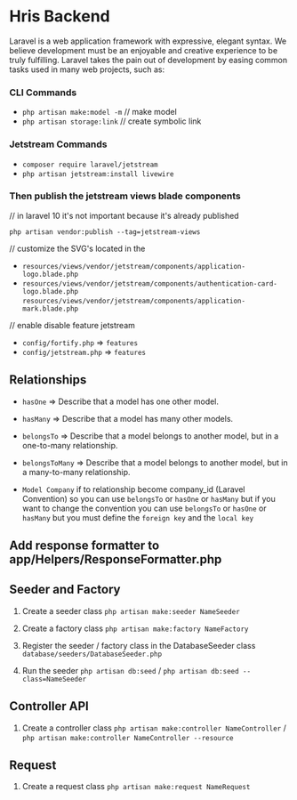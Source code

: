 # Hris Backend

Laravel is a web application framework with expressive, elegant syntax. We believe development must be an enjoyable and creative experience to be truly fulfilling. Laravel takes the pain out of development by easing common tasks used in many web projects, such as:

### CLI Commands

-   `php artisan make:model -m` // make model
-   `php artisan storage:link` // create symbolic link

### Jetstream Commands

-   `composer require laravel/jetstream`
-   `php artisan jetstream:install livewire`

### Then publish the jetstream views blade components

// in laravel 10 it's not important because it's already published

`php artisan vendor:publish --tag=jetstream-views`

// customize the SVG's located in the

-   `resources/views/vendor/jetstream/components/application-logo.blade.php`
-   `resources/views/vendor/jetstream/components/authentication-card-logo.blade.php`
    `resources/views/vendor/jetstream/components/application-mark.blade.php`

// enable disable feature jetstream

-   `config/fortify.php` => `features`
-   `config/jetstream.php` => `features`

## Relationships

-   `hasOne` => Describe that a model has one other model.
-   `hasMany` => Describe that a model has many other models.
-   `belongsTo` => Describe that a model belongs to another model, but in a one-to-many relationship.
-   `belongsToMany` => Describe that a model belongs to another model, but in a many-to-many relationship.

-   `Model Company`
    if to relationship become company_id (Laravel Convention)
    so you can use `belongsTo` or `hasOne` or `hasMany` but if you want to change
    the convention you can use `belongsTo` or `hasOne` or `hasMany` but you must
    define the `foreign key` and the `local key`

## Add response formatter to app/Helpers/ResponseFormatter.php

## Seeder and Factory

1. Create a seeder class
   `php artisan make:seeder NameSeeder`

2. Create a factory class
   `php artisan make:factory NameFactory`

3. Register the seeder / factory class in the DatabaseSeeder class
   `database/seeders/DatabaseSeeder.php`

4. Run the seeder
   `php artisan db:seed` / `php artisan db:seed --class=NameSeeder`

## Controller API

1. Create a controller class
   `php artisan make:controller NameController` / `php artisan make:controller NameController --resource`

## Request

1. Create a request class
   `php artisan make:request NameRequest`
